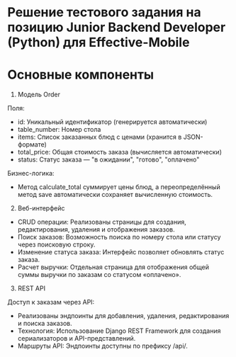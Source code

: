 # Решение тестового задания на позицию Junior Backend Developer (Python) для Effective-Mobile

# Основные компоненты
1. Модель Order
   
Поля:

- id: Уникальный идентификатор (генерируется автоматически)
- table_number: Номер стола
- items: Список заказанных блюд с ценами (хранится в JSON-формате)
- total_price: Общая стоимость заказа (вычисляется автоматически)
- status: Статус заказа — "в ожидании", "готово", "оплачено"

Бизнес-логика:

- Метод calculate_total суммирует цены блюд, а переопределённый метод save автоматически сохраняет вычисленную стоимость.

2. Веб-интерфейс
   
- CRUD операции: Реализованы страницы для создания, редактирования, удаления и отображения заказов.
- Поиск заказов: Возможность поиска по номеру стола или статусу через поисковую строку.
- Изменение статуса заказа: Интерфейс позволяет обновлять статус заказа.
- Расчет выручки: Отдельная страница для отображения общей суммы выручки по заказам со статусом «оплачено».

3. REST API
   
Доступ к заказам через API:
  
- Реализованы эндпоинты для добавления, удаления, редактирования и поиска заказов.
- Технология: Использование Django REST Framework для создания сериализаторов и API-представлений.
- Маршруты API: Эндпоинты доступны по префиксу /api/.
